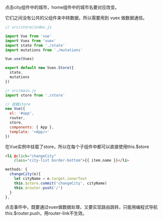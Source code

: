 点击city组件中的城市，home组件中的城市名要对应改变。

它们之间没有公共的父组件来中转数据，所以需要用到 vuex 做数据通信。

```js
// src/store/index.js

import Vue from 'vue'
import Vuex from 'vuex'
import state from './state'
import mutations from './mutations'

Vue.use(Vuex)

export default new Vuex.Store({
  state,
  mutations
})
```

```js
// src/main.js 
import store from './store'

// 挂载store
new Vue({
  el: '#app',
  router,
  store,		
  components: { App },
  template: '<App/>'
})
```

在Vue实例中挂载了store，所以在每个子组件中都可以直接使用this.$store

```html
<li @click="changeCity" 
    class="city-list border-bottom">{{ item.name }}</li>
```

```js
methods: {
  changeCity(e){
    let cityName = e.target.innerText
    this.$store.commit('changeCity', cityName)
    this.$router.push('/')
  }
},
```

点击事件中，既要通过vuex做数据处理，又要实现路由跳转，只能用编程式导航 this.$router.push，用router-link不生效。